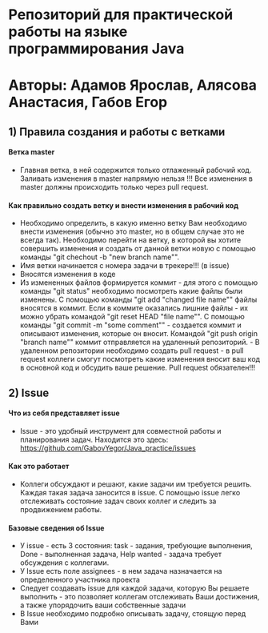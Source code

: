 # Репозиторий для практической работы на языке программирования Java
# Авторы: Адамов Ярослав, Алясова Анастасия, Габов Егор
## 1) Правила создания и работы с ветками
#### Ветка master 
- Главная ветка, в ней содержится только отлаженный рабочий код. Заливать изменения в master напрямую нельзя !!! Все изменения в master должны происходить только через pull request.  
#### Как правильно создать ветку и внести изменения в рабочий код
- Необходимо определить, в какую именно ветку Вам необходимо внести изменения (обычно это master, но в общем случае это не всегда так). Необходимо перейти на ветку, в которой вы хотите совершить изменения и создать от данной ветки новую с помощью команды "git chechout -b "new branch name"".  
- Имя ветки начинается с номера задачи в трекере!!! (в issue) 
- Вносятся изменения в коде
- Из измененных файлов формируется коммит - для этого с помощью команды "git status" необходимо посмотреть какие файлы были изменены. С помощью команды "git add "changed file name"" файлы вносятся в коммит. Если в коммите оказались лишние файлы - их можно убрать командой "git reset HEAD "file name"". С помощью команды "git commit -m "some comment"" - создается коммит и описывают изменения, которые он вносит. Командой "git push origin "branch name""  коммит отправляется на удаленный репозиторий. - В удаленном репозитории необходимо создать pull request - в pull request коллеги смогут посмотреть какие изменения вносит ваш код в основной код и обсудить ваше решение. Pull request обязателен!!!
## 2) Issue
#### Что из себя представляет issue
- Issue - это удобный инструмент для совместной работы и планирования задач. Находится это здесь: https://github.com/GabovYegor/Java_practice/issues
#### Как это работает
- Коллеги обсуждают и решают, какие задачи им требуется решить. Каждая такая задача заносится в issue. С помощью issue легко отслеживать состояние задач своих коллег и следить за продвижением работы.
#### Базовые сведения об Issue
- У issue - есть 3 состояния: task - задания, требующие выполнения, Done - выполненная задача, Help wanted - задача требует обсуждения с коллегами. 
- У Issue есть поле assignees - в нем задача назначается на определенного участника проекта 
- Следует создавать issue для каждой задачи, которую Вы решаете выполнить - это позволяет коллегам отслеживать Ваши достижения, а также упорядочить ваши собственные задачи 
- В Issue необходимо подробно описывать задачу, стоящую перед Вами
